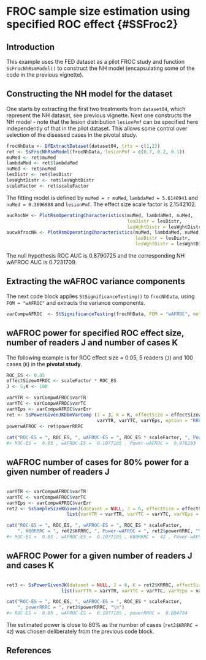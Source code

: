 # FROC sample size estimation using specified ROC effect {#SSFroc2}




## Introduction
This example uses the FED dataset as a pilot FROC study and function `SsFrocNhRsmModel()` to construct the NH model (encapsulating some of the code in the previous vignette).

## Constructing the NH model for the dataset
One starts by extracting the first two treatments from `dataset04`, which represent the NH dataset, see previous vignette. Next one constructs the NH model - note that the lesion distribution `lesionPmf` can be specified here independently of that in the pilot dataset. This allows some control over selection of the diseased cases in the pivotal study.


```r
frocNhData <- DfExtractDataset(dataset04, trts = c(1,2))
ret <- SsFrocNhRsmModel(frocNhData, lesionPmf = c(0.7, 0.2, 0.1))
muMed <- ret$muMed
lambdaMed <- ret$lambdaMed
nuMed <- ret$nuMed
lesDistr <- ret$lesDistr
lesWghtDistr <- ret$lesWghtDistr
scaleFactor <- ret$scaleFactor
```


The fitting model is defined by `muMed = r muMed`,  `lambdaMed = 5.6140941`  and  `nuMed = 0.3696988` and `lesionPmf`. The effect size scale factor is 2.1542102.



```r
aucRocNH <- PlotRsmOperatingCharacteristics(muMed, lambdaMed, nuMed, 
                                            lesDistr = lesDistr, 
                                            lesWghtDistr = lesWghtDistr, OpChType = "ROC")$aucROC
aucwAfrocNH <- PlotRsmOperatingCharacteristics(muMed, lambdaMed, nuMed, 
                                               lesDistr = lesDistr, 
                                               lesWghtDistr = lesWghtDistr, OpChType = "wAFROC")$aucwAFROC
```

The null hypothesis ROC AUC is 0.8790725 and the corresponding NH wAFROC AUC is 0.7231709. 

## Extracting the wAFROC variance components

The next code block applies `StSignificanceTesting()` to `frocNhData`, using `FOM = "wAFROC"` and extracts the variance components.


```r
varCompwAFROC  <- StSignificanceTesting(frocNhData, FOM = "wAFROC", method = "DBMH", option = "RRRC")$varComp
```


## wAFROC power for specified ROC effect size, number of readers J and number of cases K

The following example is for ROC effect size = 0.05, 5 readers (`J`) and 100 cases (`K`) in the **pivotal study**. 



```r
ROC_ES <- 0.05
effectSizewAFROC <- scaleFactor * ROC_ES
J <- 5;K <- 100

varYTR <- varCompwAFROC$varTR 
varYTC <- varCompwAFROC$varTC
varYEps <- varCompwAFROC$varErr
ret <- SsPowerGivenJKDbmVarComp (J = J, K = K, effectSize = effectSizewAFROC, 
                                 varYTR, varYTC, varYEps, option = "RRRC")
powerwAFROC <- ret$powerRRRC
  
cat("ROC-ES = ", ROC_ES, ", wAFROC-ES = ", ROC_ES * scaleFactor, ", Power-wAFROC = ", powerwAFROC, "\n")
#> ROC-ES =  0.05 , wAFROC-ES =  0.1077105 , Power-wAFROC =  0.976293
```

## wAFROC number of cases for 80% power for a given number of readers J



```r

varYTR <- varCompwAFROC$varTR 
varYTC <- varCompwAFROC$varTC
varYEps <- varCompwAFROC$varErr
ret2 <- SsSampleSizeKGivenJ(dataset = NULL, J = 6, effectSize = effectSizewAFROC, method = "DBMH", 
                      list(varYTR = varYTR, varYTC = varYTC, varYEps = varYEps))

cat("ROC-ES = ", ROC_ES, ", wAFROC-ES = ", ROC_ES * scaleFactor, 
    ", K80RRRC = ", ret2$KRRRC, ", Power-wAFROC = ", ret2$powerRRRC, "\n")
#> ROC-ES =  0.05 , wAFROC-ES =  0.1077105 , K80RRRC =  42 , Power-wAFROC =  0.804794
```


## wAFROC Power for a given number of readers J and cases K



```r

ret3 <- SsPowerGivenJK(dataset = NULL, J = 6, K = ret2$KRRRC, effectSize = effectSizewAFROC, method = "DBMH", 
                    list(varYTR = varYTR, varYTC = varYTC, varYEps = varYEps))

cat("ROC-ES = ", ROC_ES, ", wAFROC-ES = ", ROC_ES * scaleFactor, 
    ", powerRRRC = ", ret3$powerRRRC, "\n")
#> ROC-ES =  0.05 , wAFROC-ES =  0.1077105 , powerRRRC =  0.804794
```


The estimated power is close to 80% as the number of cases (`ret2$KRRRC = 42`) was chosen deliberately from the previous code block.


## References


